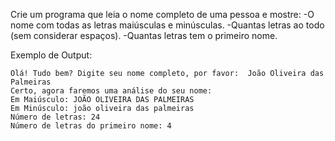 Crie um programa que leia o nome completo de uma pessoa e mostre:
-O nome com todas as letras maiúsculas e minúsculas.
-Quantas letras ao todo (sem considerar espaços).
-Quantas letras tem o primeiro nome.

Exemplo de Output:
~~~
Olá! Tudo bem? Digite seu nome completo, por favor:  João Oliveira das Palmeiras
Certo, agora faremos uma análise do seu nome: 
Em Maiúsculo: JOÃO OLIVEIRA DAS PALMEIRAS
Em Minúsculo: joão oliveira das palmeiras
Número de letras: 24
Número de letras do primeiro nome: 4
~~~